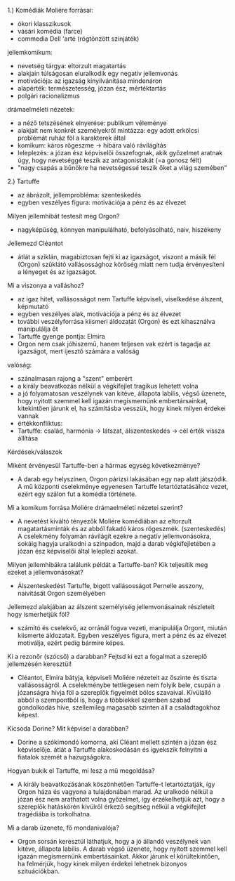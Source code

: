 
1.) Komédiák
Moliére forrásai: 
- ókori klasszikusok
- vásári komédia (farce)
- commedia Dell 'arté (rögtönzött színjáték)

jellemkomikum: 
- nevetség tárgya: eltorzult magatartás
- alakjain túlságosan eluralkodik egy negatív jellemvonás
- motivációja: az igazság kinyilvánítása mindenáron
- alapérték: természetesség, józan ész, mértéktartás
- polgári racionalizmus

drámaelméleti nézetek: 
- a néző tetszésének elnyerése: publikum véleménye
- alakjait nem konkrét személyekről mintázza: egy adott erkölcsi problémát ruház föl a karakterek által
- komikum: káros rögeszme → hibára való rávilágítás
- leleplezés: a józan ész képviselői összefognak, akik győzelmet aratnak úgy, hogy nevetséggé teszik az antagonistakát (=a gonosz félt)
- "nagy csapás a bűnökre ha nevetségessé teszik őket a világ szemében"

2.) Tartuffe
- az ábrázolt, jellemprobléma: szenteskedés
- egyben veszélyes figura: motivációja a pénz és az élvezet

Milyen jellemhibát testesít meg Orgon?

- nagyképűség, könnyen manipulálható, befolyásolható, naiv, hiszékeny

Jellemezd Cléantot

- átlát a sziklán, magabiztosan fejti ki az igazságot, viszont a másik fél (Orgon) szűklátó vallásossághoz körőség miatt nem tudja érvényesíteni a lényeget és az igazságot.

Mi a viszonya a valláshoz?

- az igaz hitet, vallásosságot nem Tartuffe képviseli, viselkedése álszent, képmutató
- egyben veszélyes alak, motivációja a pénz és az élvezet
- további veszélyforrása kiismeri áldozatát (Orgon) és ezt kihasználva manipulálja őt
- Tartuffe gyenge pontja: Elmira
- Orgon nem csak jóhiszemű, hanem teljesen vak ezért is tagadja az igazságot, mert ijesztő számára a valóság

valóság:
- szánalmasan rajong a "szent" emberért
- a király beavatkozás nélkül a végkifejlet tragikus lehetett volna
- a jó folyamatosan veszélynek van kitéve, állapota labilis, végső üzenete, hogy nyitott szemmel kell igazán megismernünk embertársainkat, kitekintően járunk el, ha számításba vesszük, hogy kinek milyen érdekei vannak
- értékkonfliktus:
- Tartuffe: család, harmónia → látszat, álszenteskedés → cél érték vissza állítása

Kérdések/válaszok

Miként érvényesül Tartuffe-ben a hármas egység következménye?

- A darab egy helyszínen, Orgon párizsi lakásában egy nap alatt játszódik. A mű központi cselekménye egyenesen Tartuffe letartóztatásához vezet, ezért egy szálon fut a komédia története.

Mi a komikum forrása Moliére drámaelméleti nézetei szerint?

- A nevetést kiváltó tényezők Moliére komédiában az eltorzult magatartásminták és az abból fakadó káros rögeszmék. (szenteskedés) A cselekmény folyamán rávilágít ezekre a negatív jellemvonásokra, sokáig hagyja uralkodni a színpadon, majd a darab végkifejletében a józan ész képviselői által leleplezi azokat.

Milyen jellemhibákra találunk példát a Tartuffe-ban? Kik teljesítik meg ezeket a jellemvonásokat?

- Álszenteskedést Tartuffe, bigott vallásosságot Pernelle asszony, naivitását Orgon személyében

Jellemezd alakjában az álszent személyiség jellemvonásainak részleteit hogy ismerhetjük föl? 

- számító és cselekvő, az orránál fogva vezeti, manipulálja Orgont, miután kiismerte áldozatait. Egyben veszélyes figura, mert a pénz és az élvezet motiválja, ezért pedig bármire képes.

Ki a rezonőr (szócső) a darabban? Fejtsd ki ezt a fogalmat a szereplő jellemzésén keresztül!

- Cléantot, Elmira bátyja, képviseli Moliére nézeteit az őszinte és tiszta vallásosságról. A cselekménybe tettlegesen nem folyik bele, csupán a józanságra hívja föl a szereplők figyelmét bölcs szavaival. Kívülálló abból a szempontból is, hogy a többiekkel szemben szabad gondolkodás híve, szellemileg magasabb szinten áll a családtagokhoz képest.

Kicsoda Dorine? Mit képvisel a darabban?
- Dorine a szókimondó komorna, aki Cléant mellett szintén a józan ész képviselője. átlát a Tartuffe alakoskodásán és igyekszik felnyitni a fiatalok szemét a hazugságokra.

Hogyan bukik el Tartuffe, mi lesz a mű megoldása?

- A király beavatkozásának köszönhetően Tartuffe-t letartóztatják, így Orgon háza és vagyona a tulajdonában marad. Az uralkodó nélkül a józan ész nem arathatott volna győzelmet, így érzékelhetjük azt, hogy a szereplők hatáskörén kívülről érkező segítség nélkül a végkifejlet tragédiába is torkolhatna.

Mi a darab üzenete, fő mondanivalója?
- Orgon sorsán keresztül láthatjuk, hogy a jó állandó veszélynek van kitéve, állapota labilis. A darab végső üzenete, hogy nyitott szemmel kell igazán megismernünk embertásainkat. Akkor járunk el körültekintően, ha felmérjük, hogy kinek milyen érdekei lehetnek bizonyos szituációkban.
